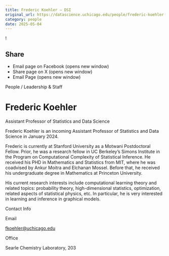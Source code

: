 ```yaml
---
title: Frederic Koehler – DSI
original_url: https://datascience.uchicago.edu/people/frederic-koehler
category: people
date: 2025-05-04
---
```


<!-- Table-like structure detected -->

!

## Share

* Email page on Facebook (opens new window)
* Share page on X (opens new window)
* Email Page (opens new window)

<!-- Table-like structure detected -->

People / Leadership & Staff

# Frederic Koehler

Assistant Professor of Statistics and Data Science

Frederic Koehler is an incoming Assistant Professor of Statistics and Data Science in January 2024.

Frederic is currently at Stanford University as a Motwani Postdoctoral Fellow. Prior, he was a research fellow in UC Berkeley’s Simons Institute in the Program on Computational Complexity of Statistical Inference. He received his PHD in Mathematics and Statistics from MIT, where he was coadvised by Ankur Moitra and Elchanan Mossel. Before that, he received his undergraduate degree in Mathematics at Princeton University.

His current research interests include computational learning theory and related topics: probability theory, high-dimensional statistics, optimization, related aspects of statistical physics, etc. In particular, he is very interested in learning and inference in graphical models.

Contact Info

Email

[fkoehler@uchicago.edu](mailto:fkoehler@uchicago.edu)

Office

Searle Chemistry Laboratory, 203